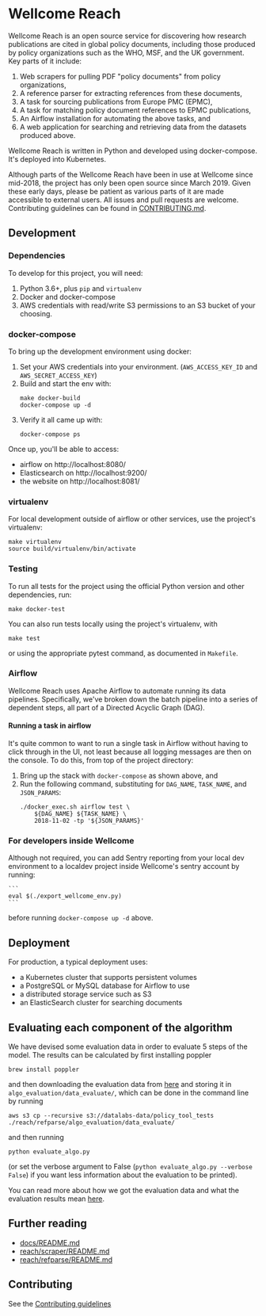 # Wellcome Reach

Wellcome Reach is an open source service for discovering how research
publications are cited in global policy documents, including those
produced by policy organizations such as the WHO, MSF, and the UK
government. Key parts of it include:

1. Web scrapers for pulling PDF "policy documents" from policy
   organizations,
1. A reference parser for extracting references from these documents,
1. A task for sourcing publications from Europe PMC (EPMC),
1. A task for matching policy document references to EPMC publications,
1. An Airflow installation for automating the above tasks, and
1. A web application for searching and retrieving data from the datasets
   produced above.

Wellcome Reach is written in Python and developed using docker-compose.
It's deployed into Kubernetes.

Although parts of the Wellcome Reach have been in use at Wellcome since
mid-2018, the project has only been open source since March 2019. Given
these early days, please be patient as various parts of it are made
accessible to external users. All issues and pull requests are welcome.
Contributing guidelines can be found in
[CONTRIBUTING.md](./CONTRIBUTING.md).

## Development

### Dependencies

To develop for this project, you will need:

1. Python 3.6+, plus `pip` and `virtualenv`
1. Docker and docker-compose
1. AWS credentials with read/write S3 permissions to an S3 bucket
   of your choosing.

### docker-compose

To bring up the development environment using docker:

1. Set your AWS credentials into your environment. (`AWS_ACCESS_KEY_ID` and `AWS_SECRET_ACCESS_KEY`)
1. Build and start the env with:
    ```
    make docker-build
    docker-compose up -d
    ```
1. Verify it all came up with:
    ```
    docker-compose ps
    ```

Once up, you'll be able to access:

- airflow on http://localhost:8080/
- Elasticsearch on http://localhost:9200/
- the website on http://localhost:8081/


### virtualenv

For local development outside of airflow or other services, use the
project's virtualenv:

```
make virtualenv
source build/virtualenv/bin/activate
```


### Testing

To run all tests for the project using the official Python version and
other dependencies, run:

```
make docker-test
```

You can also run tests locally using the project's virtualenv, with

```
make test
```

or using the appropriate pytest command, as documented in `Makefile`.


### Airflow

Wellcome Reach uses Apache Airflow to automate running its data
pipelines. Specifically, we've broken down the batch pipeline into a
series of dependent steps, all part of a Directed Acyclic Graph (DAG).


#### Running a task in airflow

It's quite common to want to run a single task in Airflow without having
to click through in the UI, not least because all logging messages are
then on the console. To do this, from top of the project directory:

1. Bring up the stack with `docker-compose` as shown above, and
1. Run the following command, substituting for `DAG_NAME`, `TASK_NAME`, and
   `JSON_PARAMS`:
    ```
    ./docker_exec.sh airflow test \
        ${DAG_NAME} ${TASK_NAME} \
	    2018-11-02 -tp '${JSON_PARAMS}'
    ```

### For developers inside Wellcome

Although not required, you can add Sentry reporting from your local dev
environment to a localdev project inside Wellcome's sentry account by
running:

    ```
    eval $(./export_wellcome_env.py)
    ```

before running `docker-compose up -d` above.


## Deployment

For production, a typical deployment uses:

- a Kubernetes cluster that supports persistent volumes
- a PostgreSQL or MySQL database for Airflow to use
- a distributed storage service such as S3
- an ElasticSearch cluster for searching documents

## Evaluating each component of the algorithm

We have devised some evaluation data in order to evaluate 5 steps of the model. The results can be calculated by first installing poppler
```
brew install poppler
```
and then downloading the evaluation data from [here](https://s3-eu-west-1.amazonaws.com/datalabs-data/policy_tool_tests) and storing it in `algo_evaluation/data_evaluate/`, which can be done in the command line by running
```
aws s3 cp --recursive s3://datalabs-data/policy_tool_tests ./reach/refparse/algo_evaluation/data_evaluate/
```
and then running
```
python evaluate_algo.py
```
(or set the verbose argument to False (`python evaluate_algo.py --verbose False`) if you want less information about the evaluation to be printed).

You can read more about how we got the evaluation data and what the evaluation results mean [here](docs/evaluation_data.md).

## Further reading

- [docs/README.md](docs/README.md)
- [reach/scraper/README.md](reach/scraper/README.md)
- [reach/refparse/README.md](reach/refparse/README.md)

## Contributing

See the [Contributing guidelines](./CONTRIBUTING.md)
